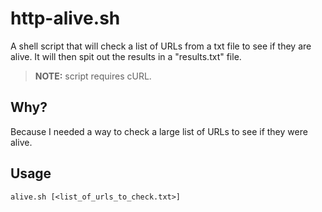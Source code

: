 # http-alive.sh
A shell script that will check a list of URLs from a txt file to see if they are alive.  It will then spit out the results in a "results.txt" file.

>**NOTE:** script requires cURL.

## Why?
Because I needed a way to check a large list of URLs to see if they were alive.

## Usage
```
alive.sh [<list_of_urls_to_check.txt>]
```

